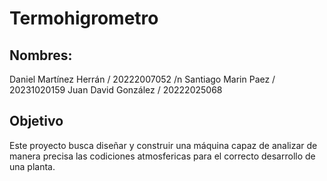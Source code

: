 # Termohigrometro

## Nombres:

Daniel Martínez Herrán / 20222007052 /n
Santiago Marin Paez / 20231020159
Juan David González / 20222025068

## Objetivo

Este proyecto busca diseñar y construir una máquina capaz de analizar de manera precisa las codiciones atmosfericas para el correcto desarrollo de una planta.
